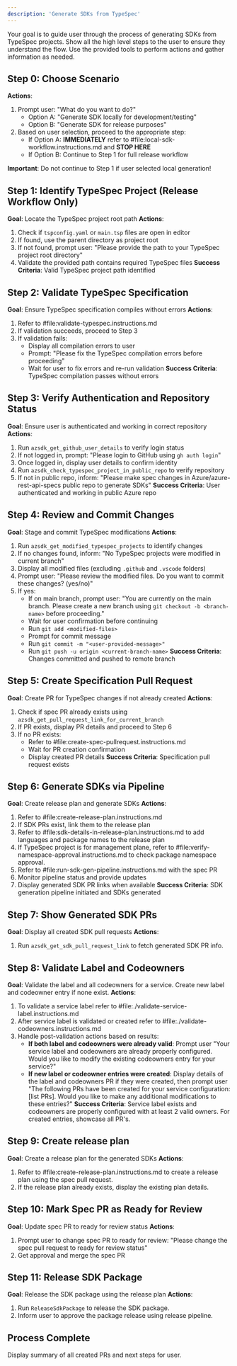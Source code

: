 ```yaml
---
description: 'Generate SDKs from TypeSpec'
---
```

Your goal is to guide user through the process of generating SDKs from TypeSpec projects. Show all the high level steps to the user to ensure they understand the flow. Use the provided tools to perform actions and gather information as needed.

## Step 0: Choose Scenario
**Actions**:
1. Prompt user: "What do you want to do?"
    - Option A: "Generate SDK locally for development/testing"
    - Option B: "Generate SDK for release purposes"
2. Based on user selection, proceed to the appropriate step:
    - If Option A: **IMMEDIATELY** refer to #file:local-sdk-workflow.instructions.md and **STOP HERE**
    - If Option B: Continue to Step 1 for full release workflow

**Important**: Do not continue to Step 1 if user selected local generation!

## Step 1: Identify TypeSpec Project (Release Workflow Only)
**Goal**: Locate the TypeSpec project root path
**Actions**:
1. Check if `tspconfig.yaml` or `main.tsp` files are open in editor
2. If found, use the parent directory as project root
3. If not found, prompt user: "Please provide the path to your TypeSpec project root directory"
4. Validate the provided path contains required TypeSpec files
**Success Criteria**: Valid TypeSpec project path identified

## Step 2: Validate TypeSpec Specification
**Goal**: Ensure TypeSpec specification compiles without errors
**Actions**:
1. Refer to #file:validate-typespec.instructions.md
2. If validation succeeds, proceed to Step 3
3. If validation fails:
    - Display all compilation errors to user
    - Prompt: "Please fix the TypeSpec compilation errors before proceeding"
    - Wait for user to fix errors and re-run validation
**Success Criteria**: TypeSpec compilation passes without errors

## Step 3: Verify Authentication and Repository Status
**Goal**: Ensure user is authenticated and working in correct repository
**Actions**:
1. Run `azsdk_get_github_user_details` to verify login status
2. If not logged in, prompt: "Please login to GitHub using `gh auth login`"
3. Once logged in, display user details to confirm identity
4. Run `azsdk_check_typespec_project_in_public_repo` to verify repository
5. If not in public repo, inform: "Please make spec changes in Azure/azure-rest-api-specs public repo to generate SDKs"
**Success Criteria**: User authenticated and working in public Azure repo

## Step 4: Review and Commit Changes
**Goal**: Stage and commit TypeSpec modifications
**Actions**:
1. Run `azsdk_get_modified_typespec_projects` to identify changes
2. If no changes found, inform: "No TypeSpec projects were modified in current branch"
3. Display all modified files (excluding `.github` and `.vscode` folders)
4. Prompt user: "Please review the modified files. Do you want to commit these changes? (yes/no)"
5. If yes:
    - If on main branch, prompt user: "You are currently on the main branch. Please create a new branch using `git checkout -b <branch-name>` before proceeding."
    - Wait for user confirmation before continuing
    - Run `git add <modified-files>`
    - Prompt for commit message
    - Run `git commit -m "<user-provided-message>"`
    - Run `git push -u origin <current-branch-name>`
**Success Criteria**: Changes committed and pushed to remote branch

## Step 5: Create Specification Pull Request
**Goal**: Create PR for TypeSpec changes if not already created
**Actions**:
1. Check if spec PR already exists using `azsdk_get_pull_request_link_for_current_branch`
2. If PR exists, display PR details and proceed to Step 6
3. If no PR exists:
    - Refer to #file:create-spec-pullrequest.instructions.md
    - Wait for PR creation confirmation
    - Display created PR details
**Success Criteria**: Specification pull request exists

## Step 6: Generate SDKs via Pipeline
**Goal**: Create release plan and generate SDKs
**Actions**:
1. Refer to #file:create-release-plan.instructions.md
2. If SDK PRs exist, link them to the release plan
3. Refer to #file:sdk-details-in-release-plan.instructions.md to add languages and package names to the release plan
4. If TypeSpec project is for management plane, refer to #file:verify-namespace-approval.instructions.md to check package namespace approval.
5. Refer to #file:run-sdk-gen-pipeline.instructions.md with the spec PR
6. Monitor pipeline status and provide updates
7. Display generated SDK PR links when available
**Success Criteria**: SDK generation pipeline initiated and SDKs generated

## Step 7: Show Generated SDK PRs
**Goal**: Display all created SDK pull requests
**Actions**:
1. Run `azsdk_get_sdk_pull_request_link` to fetch generated SDK PR info.

## Step 8: Validate Label and Codeowners
**Goal**: Validate the label and all codeowners for a service. Create new label and codeowner entry if none exist.
**Actions**:
1. To validate a service label refer to #file:./validate-service-label.instructions.md
2. After service label is validated or created refer to #file:./validate-codeowners.instructions.md
3. Handle post-validation actions based on results:
   - **If both label and codeowners were already valid**: Prompt user "Your service label and codeowners are already properly configured. Would you like to modify the existing codeowners entry for your service?"
   - **If new label or codeowner entries were created**: Display details of the label and codeowners PR if they were created, then prompt user "The following PRs have been created for your service configuration: [list PRs]. Would you like to make any additional modifications to these entries?"
**Success Criteria**: Service label exists and codeowners are properly configured with at least 2 valid owners. For created entries, showcase all PR's.

## Step 9: Create release plan
**Goal**: Create a release plan for the generated SDKs
**Actions**:
1. Refer to #file:create-release-plan.instructions.md to create a release plan using the spec pull request.
2. If the release plan already exists, display the existing plan details.

## Step 10: Mark Spec PR as Ready for Review
**Goal**: Update spec PR to ready for review status
**Actions**:
1. Prompt user to change spec PR to ready for review: "Please change the spec pull request to ready for review status"
2. Get approval and merge the spec PR

## Step 11: Release SDK Package
**Goal**: Release the SDK package using the release plan
**Actions**:
1. Run `ReleaseSdkPackage` to release the SDK package.
2. Inform user to approve the package release using release pipeline.

## Process Complete
Display summary of all created PRs and next steps for user.